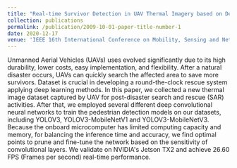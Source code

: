 ```yaml
---
title: "Real-time Survivor Detection in UAV Thermal Imagery based on Deep Learning"
collection: publications
permalink: /publication/2009-10-01-paper-title-number-1
date: 2020-12-17
venue: 'IEEE 16th International Conference on Mobility, Sensing and Networking (MSN)'
---
```


Unmanned Aerial Vehicles (UAVs) uses evolved significantly due to its high durability, lower costs, easy implementation, and flexibility. After a natural disaster occurs, UAVs can quickly search the affected area to save more survivors. Dataset is crucial in developing a round-the-clock rescue system applying deep learning methods. In this paper, we collected a new thermal image dataset captured by UAV for post-disaster search and rescue (SAR) activities. After that, we employed several different deep convolutional neural networks to train the pedestrian detection models on our datasets, including YOLOV3, YOLOV3-MobileNetV1 and YOLOV3-MobileNetV3. Because the onboard microcomputer has limited computing capacity and memory, for balancing the inference time and accuracy, we find optimal points to prune and fine-tune the network based on the sensitivity of convolutional layers. We validate on NVIDIA's Jetson TX2 and achieve 26.60 FPS (Frames per second) real-time performance.
